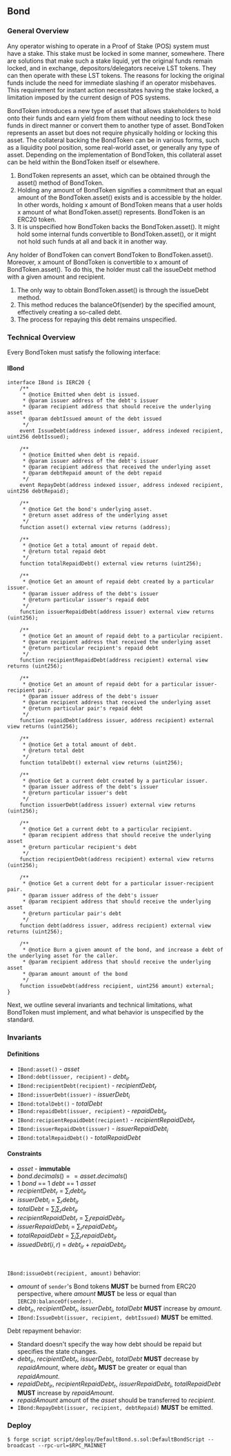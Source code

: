 ## Bond

### General Overview

Any operator wishing to operate in a Proof of Stake (POS) system must have a stake. This stake must be locked in some manner, somewhere. There are solutions that make such a stake liquid, yet the original funds remain locked, and in exchange, depositors/delegators receive LST tokens. They can then operate with these LST tokens. The reasons for locking the original funds include the need for immediate slashing if an operator misbehaves. This requirement for instant action necessitates having the stake locked, a limitation imposed by the current design of POS systems.

BondToken introduces a new type of asset that allows stakeholders to hold onto their funds and earn yield from them without needing to lock these funds in direct manner or convert them to another type of asset. BondToken represents an asset but does not require physically holding or locking this asset. The collateral backing the BondToken can be in various forms, such as a liquidity pool position, some real-world asset, or generally any type of asset. Depending on the implementation of BondToken, this collateral asset can be held within the BondToken itself or elsewhere.

1. BondToken represents an asset, which can be obtained through the asset() method of BondToken.
2. Holding any amount of BondToken signifies a commitment that an equal amount of the BondToken.asset() exists and is accessible by the holder. In other words, holding x amount of BondToken means that a user holds x amount of what BondToken.asset() represents. BondToken is an ERC20 token.
3. It is unspecified how BondToken backs the BondToken.asset(). It might hold some internal funds convertible to BondToken.asset(), or it might not hold such funds at all and back it in another way.

Any holder of BondToken can convert BondToken to BondToken.asset(). Moreover, x amount of BondToken is convertible to x amount of BondToken.asset(). To do this, the holder must call the issueDebt method with a given amount and recipient.

1. The only way to obtain BondToken.asset() is through the issueDebt method.
2. This method reduces the balanceOf(sender) by the specified amount, effectively creating a so-called debt.
3. The process for repaying this debt remains unspecified.

### Technical Overview

Every BondToken must satisfy the following interface:

#### IBond

```solidity
interface IBond is IERC20 {
    /**
     * @notice Emitted when debt is issued.
     * @param issuer address of the debt's issuer
     * @param recipient address that should receive the underlying asset
     * @param debtIssued amount of the debt issued
     */
    event IssueDebt(address indexed issuer, address indexed recipient, uint256 debtIssued);

    /**
     * @notice Emitted when debt is repaid.
     * @param issuer address of the debt's issuer
     * @param recipient address that received the underlying asset
     * @param debtRepaid amount of the debt repaid
     */
    event RepayDebt(address indexed issuer, address indexed recipient, uint256 debtRepaid);

    /**
     * @notice Get the bond's underlying asset.
     * @return asset address of the underlying asset
     */
    function asset() external view returns (address);

    /**
     * @notice Get a total amount of repaid debt.
     * @return total repaid debt
     */
    function totalRepaidDebt() external view returns (uint256);

    /**
     * @notice Get an amount of repaid debt created by a particular issuer.
     * @param issuer address of the debt's issuer
     * @return particular issuer's repaid debt
     */
    function issuerRepaidDebt(address issuer) external view returns (uint256);

    /**
     * @notice Get an amount of repaid debt to a particular recipient.
     * @param recipient address that received the underlying asset
     * @return particular recipient's repaid debt
     */
    function recipientRepaidDebt(address recipient) external view returns (uint256);

    /**
     * @notice Get an amount of repaid debt for a particular issuer-recipient pair.
     * @param issuer address of the debt's issuer
     * @param recipient address that received the underlying asset
     * @return particular pair's repaid debt
     */
    function repaidDebt(address issuer, address recipient) external view returns (uint256);

    /**
     * @notice Get a total amount of debt.
     * @return total debt
     */
    function totalDebt() external view returns (uint256);

    /**
     * @notice Get a current debt created by a particular issuer.
     * @param issuer address of the debt's issuer
     * @return particular issuer's debt
     */
    function issuerDebt(address issuer) external view returns (uint256);

    /**
     * @notice Get a current debt to a particular recipient.
     * @param recipient address that should receive the underlying asset
     * @return particular recipient's debt
     */
    function recipientDebt(address recipient) external view returns (uint256);

    /**
     * @notice Get a current debt for a particular issuer-recipient pair.
     * @param issuer address of the debt's issuer
     * @param recipient address that should receive the underlying asset
     * @return particular pair's debt
     */
    function debt(address issuer, address recipient) external view returns (uint256);

    /**
     * @notice Burn a given amount of the bond, and increase a debt of the underlying asset for the caller.
     * @param recipient address that should receive the underlying asset
     * @param amount amount of the bond
     */
    function issueDebt(address recipient, uint256 amount) external;
}
```

Next, we outline several invariants and technical limitations, what BondToken must implement, and what behavior is unspecified by the standard.

### Invariants

#### Definitions

- `IBond:asset()` - $asset$
- `IBond:debt(issuer, recipient)` - $debt_{ir}$
- `IBond:recipientDebt(recipient)` - $recipientDebt_{r}$
- `IBond:issuerDebt(issuer)` - $issuerDebt_{i}$
- `IBond:totalDebt()` - $totalDebt$
- `IBond:repaidDebt(issuer, recipient)` - $repaidDebt_{ir}$
- `IBond:recipientRepaidDebt(recipient)` - $recipientRepaidDebt_{r}$
- `IBond:issuerRepaidDebt(issuer)` - $issuerRepaidDebt_{i}$
- `IBond:totalRepaidDebt()` - $totalRepaidDebt$

#### Constraints

- $asset$ - **immutable**
- $bond.decimals() == asset.decimals()$
- $1$ $bond$ == $1$ $debt$ == $1$ $asset$
- $recipientDebt_{r}$ = $\sum_{i} debt_{ir}$
- $issuerDebt_{i}$ = $\sum_{r} debt_{ir}$
- $totalDebt$ = $\sum_{i}\sum_{r} debt_{ir}$
- $recipientRepaidDebt_{r}$ = $\sum_{i} repaidDebt_{ir}$
- $issuerRepaidDebt_{i}$ = $\sum_{r} repaidDebt_{ir}$
- $totalRepaidDebt$ = $\sum_{i}\sum_{r} repaidDebt_{ir}$
- $issuedDebt(i, r)$ = $debt_{ir}$ + $repaidDebt_{ir}$

<br/>

`IBond:issueDebt(recipient, amount)` behavior:

- $amount$ of `sender`'s Bond tokens **MUST** be burned from ERC20 perspective, where $amount$ **MUST** be less or equal than `IERC20:balanceOf(sender)`.
- $debt_{ir}$, $recipientDebt_{r}$, $issuerDebt_{i}$, $totalDebt$ **MUST** increase by $amount$.
- `IBond:IssueDebt(issuer, recipient, debtIssued)` **MUST** be emitted.

Debt repayment behavior:

- Standard doesn't specify the way how debt should be repaid but specifies the state changes.
- $debt_{ir}$, $recipientDebt_{r}$, $issuerDebt_{i}$, $totalDebt$ **MUST** decrease by $repaidAmount$, where $debt_{ir}$ **MUST** be greater or equal than $repaidAmount$.
- $repaidDebt_{ir}$, $recipientRepaidDebt_{r}$, $issuerRepaidDebt_{i}$, $totalRepaidDebt$ **MUST** increase by $repaidAmount$.
- $repaidAmount$ amount of the $asset$ should be transferred to $recipient$.
- `IBond:RepayDebt(issuer, recipient, debtRepaid)` **MUST** be emitted.

### Deploy

```shell
$ forge script script/deploy/DefaultBond.s.sol:DefaultBondScript --broadcast --rpc-url=$RPC_MAINNET
```
